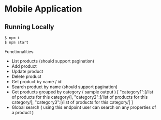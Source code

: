# Mobile Application

## Running Locally

```sh
$ npm i 
$ npm start
```

Functionalities

- List products (should support pagination)
- Add product
- Update product
- Delete product
- Get product by name / id
- Search product by name (should support pagination)
- Get products grouped by category ( sample output ) [ "category1":[/list of products for this category/], "category2":[/list of products for this category/], "category3":[/list of products for this category/] ]
- Global search ( using this endpoint user can search on any properties of a product )

